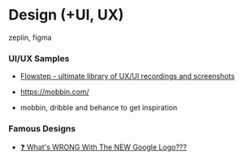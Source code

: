 # Design (+UI, UX)
zeplin, figma

### UI/UX Samples
- [Flowstep - ultimate library of UX/UI recordings and screenshots](https://flowstep.design/)

- https://mobbin.com/
- mobbin, dribble and behance to get inspiration

### Famous Designs
- [❓ What's WRONG With The NEW Google Logo???](https://www.youtube.com/watch?v=hV8hOLOC_Hk)
